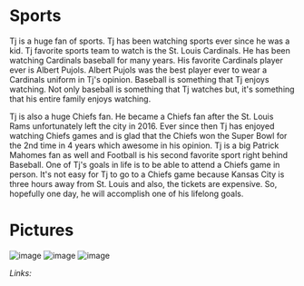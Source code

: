 # Sports

Tj is a huge fan of sports. Tj has been watching sports ever since he was a kid. Tj favorite sports team to watch is the St. Louis Cardinals. He has been watching Cardinals baseball for many years. His favorite Cardinals player ever is Albert Pujols. Albert Pujols was the best player ever to wear a Cardinals uniform in Tj's opinion. Baseball is something that Tj enjoys watching. Not only baseball is something that Tj watches but, it's something that his entire family enjoys watching. 

Tj is also a huge Chiefs fan. He became a Chiefs fan after the St. Louis Rams unfortunately left the city in 2016. Ever since then Tj has enjoyed watching Chiefs games and is glad that the Chiefs won the Super Bowl for the 2nd time in 4 years which awesome in his opinion. Tj is a big Patrick Mahomes fan as well and Football is his second favorite sport right behind Baseball. One of Tj's goals in life is to be able to attend a Chiefs game in person. It's not easy for Tj to go to a Chiefs game because Kansas City is three hours away from St. Louis and also, the tickets are expensive. So, hopefully one day, he will accomplish one of his lifelong goals.

# Pictures

![image](https://user-images.githubusercontent.com/128004223/225773163-fdfce83e-0a69-4a57-9e24-605a3b2fd86f.png)
![image](https://user-images.githubusercontent.com/128004223/225773402-35488950-617d-4beb-930c-cf28cc771769.png)
![image](https://user-images.githubusercontent.com/128004223/225773229-a3fe14d9-a448-442c-b767-82af773e1efc.png)

_Links:_

